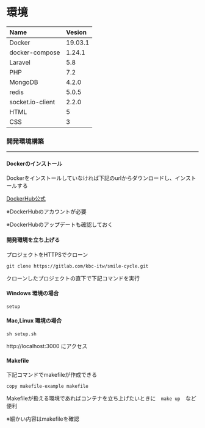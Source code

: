 # 環境

| Name | Vesion |
| :--| :-- |
| Docker   | 19.03.1 |
|docker-compose|1.24.1|
| Laravel  | 5.8    |
| PHP      | 7.2    |
|MongoDB|4.2.0|
|redis|5.0.5|
|socket.io-client|2.2.0|
|HTML|5|
|CSS|3|

### 開発環境構築

----

#### Dockerのインストール

Dockerをインストールしていなければ下記のurlからダウンロードし、インストールする

<a href="https://hub.docker.com/editions/community/docker-ce-desktop-windows">DockerHub公式</a>

※DockerHubのアカウントが必要

※DockerHubのアップデートも確認しておく

#### 開発環境を立ち上げる

プロジェクトをHTTPSでクローン

`git clone https://gitlab.com/kbc-itw/smile-cycle.git  `

クローンしたプロジェクトの直下で下記コマンドを実行

#### Windows 環境の場合

`setup`

#### Mac,Linux 環境の場合

`sh setup.sh`

http://localhost:3000 にアクセス

#### Makefile

下記コマンドでmakefileが作成できる

`copy makefile-example makefile`

Makefileが扱える環境であればコンテナを立ち上げたいときに　`make up`　など便利 

※細かい内容はmakefileを確認

